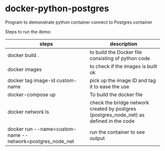 # docker-python-postgres
Program to demonstrate python container connect to Postgres container

Steps to run the demo:

|steps|description|
| --- | --- |
|docker build .|to build the Docker file consisting of python code|
|docker images | to check if the images is built ok|
|docker tag image-id custom-name| pick up the image ID and tag it to ease the use|
| docker-compose up |To build the docker file|
| docker network ls  | check the bridge network created by postgres (postgres_node_net) as defined in the code|
|docker run --name=custom-name --network=postgres_node_net| run the container to see output|
